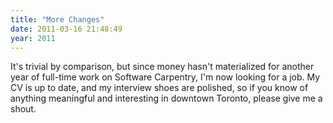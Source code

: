 ```yaml
---
title: "More Changes"
date: 2011-03-16 21:48:49
year: 2011
---
```

It's trivial by comparison, but since money hasn't materialized for another year of full-time work on Software Carpentry, I'm now looking for a job.  My CV is up to date, and my interview shoes are polished, so if you know of anything meaningful and interesting in downtown Toronto, please give me a shout.
